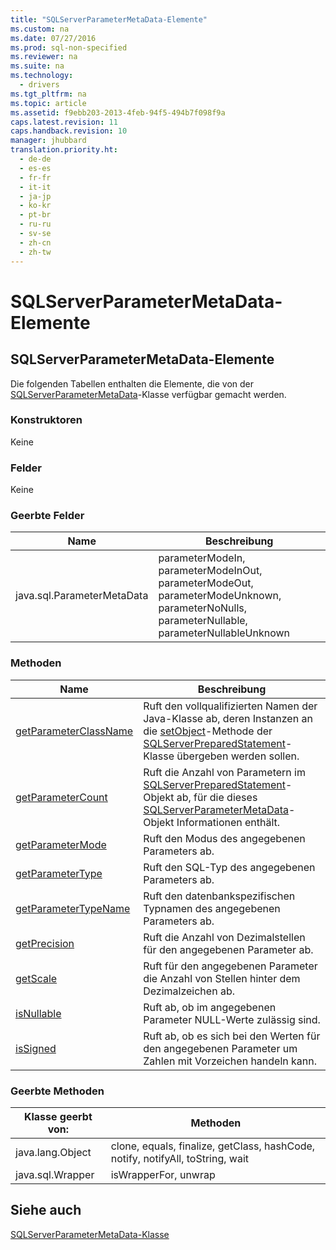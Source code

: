 ```yaml
---
title: "SQLServerParameterMetaData-Elemente"
ms.custom: na
ms.date: 07/27/2016
ms.prod: sql-non-specified
ms.reviewer: na
ms.suite: na
ms.technology: 
  - drivers
ms.tgt_pltfrm: na
ms.topic: article
ms.assetid: f9ebb203-2013-4feb-94f5-494b7f098f9a
caps.latest.revision: 11
caps.handback.revision: 10
manager: jhubbard
translation.priority.ht: 
  - de-de
  - es-es
  - fr-fr
  - it-it
  - ja-jp
  - ko-kr
  - pt-br
  - ru-ru
  - sv-se
  - zh-cn
  - zh-tw
---
```

# SQLServerParameterMetaData-Elemente
    
## SQLServerParameterMetaData\-Elemente  
 Die folgenden Tabellen enthalten die Elemente, die von der [SQLServerParameterMetaData](../content/SQLServerParameterMetaData-Class.md)\-Klasse verfügbar gemacht werden.  
  
### Konstruktoren  
 Keine  
  
### Felder  
 Keine  
  
### Geerbte Felder  
  
|Name|Beschreibung|  
|----------|------------------|  
|java.sql.ParameterMetaData|parameterModeIn, parameterModeInOut, parameterModeOut, parameterModeUnknown, parameterNoNulls, parameterNullable, parameterNullableUnknown|  
  
### Methoden  
  
|Name|Beschreibung|  
|----------|------------------|  
|[getParameterClassName](../content/getParameterClassName-Method--SQLServerParameterMetaData-.md)|Ruft den vollqualifizierten Namen der Java\-Klasse ab, deren Instanzen an die [setObject](../content/setObject-Method--SQLServerPreparedStatement-.md)\-Methode der [SQLServerPreparedStatement](../content/SQLServerPreparedStatement-Class.md)\-Klasse übergeben werden sollen.|  
|[getParameterCount](../content/getParameterCount-Method--SQLServerParameterMetaData-.md)|Ruft die Anzahl von Parametern im [SQLServerPreparedStatement](../content/SQLServerPreparedStatement-Class.md)\-Objekt ab, für die dieses [SQLServerParameterMetaData](../content/SQLServerParameterMetaData-Class.md)\-Objekt Informationen enthält.|  
|[getParameterMode](../content/getParameterMode-Method--SQLServerParameterMetaData-.md)|Ruft den Modus des angegebenen Parameters ab.|  
|[getParameterType](../content/getParameterType-Method--SQLServerParameterMetaData-.md)|Ruft den SQL\-Typ des angegebenen Parameters ab.|  
|[getParameterTypeName](../content/getParameterTypeName-Method--SQLServerParameterMetaData-.md)|Ruft den datenbankspezifischen Typnamen des angegebenen Parameters ab.|  
|[getPrecision](../content/getPrecision-Method--SQLServerParameterMetaData-.md)|Ruft die Anzahl von Dezimalstellen für den angegebenen Parameter ab.|  
|[getScale](../content/getScale-Method--SQLServerParameterMetaData-.md)|Ruft für den angegebenen Parameter die Anzahl von Stellen hinter dem Dezimalzeichen ab.|  
|[isNullable](../content/isNullable-Method--SQLServerParameterMetaData-.md)|Ruft ab, ob im angegebenen Parameter NULL\-Werte zulässig sind.|  
|[isSigned](../content/isSigned-Method--SQLServerParameterMetaData-.md)|Ruft ab, ob es sich bei den Werten für den angegebenen Parameter um Zahlen mit Vorzeichen handeln kann.|  
  
### Geerbte Methoden  
  
|Klasse geerbt von:|Methoden|  
|------------------------|--------------|  
|java.lang.Object|clone, equals, finalize, getClass, hashCode, notify, notifyAll, toString, wait|  
|java.sql.Wrapper|isWrapperFor, unwrap|  
  
## Siehe auch  
 [SQLServerParameterMetaData-Klasse](../content/SQLServerParameterMetaData-Class.md)  
  
  